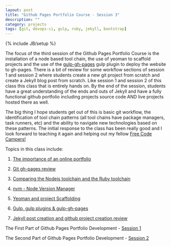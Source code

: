 ```yaml
---
layout: post
title: "Github Pages Portfolio Course - Session 3"
description: ""
category: projects
tags: [git, devops-ci, gulp, ruby, jekyll, bootstrap]
---
```

{% include JB/setup %}

The focus of the third session of the Github Pages Portfolio Course is the installation of a node based tool chain, the use of yeoman to scaffold projects and the use of the [gulp-gh-pages](https://www.npmjs.com/package/gulp-gh-pages) gulp plugin to deploy the website to gh-pages. There is a bit of review for some workflow sections of session 1 and session 2 where students create a new git project from scratch and create a Jekyll blog post from scratch. Like session 1 and session 2 of this class this class that is entirely hands on. By the end of the session, students have a great understanding of the ends and outs of Jekyll and have a fully functional github portfolio including projects source code AND live projects hosted there as well. 

The big thing I hope students get out of this is basic git workflow, the identification of tool chain patterns (all tool chains have package managers, task runners, etc) and the ability to navigate new technologies based on these patterns. The initial response to the class has been really good and I look forward to teaching it again and helping out my fellow [Free Code Campers!](http://www.freecodecamp.com/)

Topics in this class include: 

1. [The importance of an online portfolio](http://slides.com/ricmclaughlin/githubportfolio1-1-2#/2)

2. [Git gh-pages review](http://slides.com/ricmclaughlin/githubportfolio1-1-2#/5)

3. [Comparing the Nodejs toolchain and the Ruby toolchain](http://slides.com/ricmclaughlin/githubportfolio1-1-2#/12)

4. [nvm - Node Version Manager](http://slides.com/ricmclaughlin/githubportfolio1-1-2#/15)

5. [Yeoman and project Scaffolding](http://slides.com/ricmclaughlin/githubportfolio1-1-2#/19)

6. [Gulp, gulp plugins &amp; gulp-gh-pages](http://slides.com/ricmclaughlin/githubportfolio1-1-2#/25)

7. [Jekyll post creation and github project creation review](http://slides.com/ricmclaughlin/githubportfolio1-1-2#/27)

<p>
  The First Part of Github Pages Portfolio Development - <a href={{ BASE_PATH }}"/projects/github-pages-portfolio-session1">Session 1</a>
</p>
<p>
  The Second Part of Github Pages Portfolio Development - <a href={{ BASE_PATH }}"/projects/github-pages-portfolio-session2">Session 2</a>
</p>